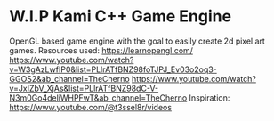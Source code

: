 # W.I.P Kami C++ Game Engine
OpenGL based game engine with the goal to easily create 2d pixel art games.
Resources used:
https://learnopengl.com/
https://www.youtube.com/watch?v=W3gAzLwfIP0&list=PLlrATfBNZ98foTJPJ_Ev03o2oq3-GGOS2&ab_channel=TheCherno
https://www.youtube.com/watch?v=JxIZbV_XjAs&list=PLlrATfBNZ98dC-V-N3m0Go4deliWHPFwT&ab_channel=TheCherno
Inspiration: 
https://www.youtube.com/@t3ssel8r/videos

